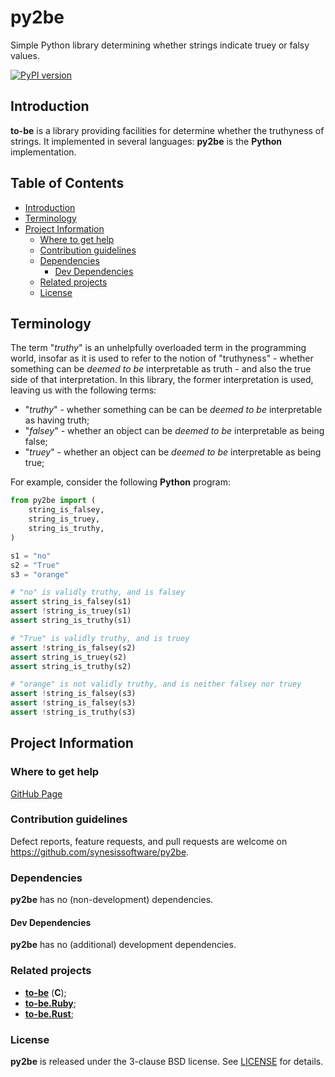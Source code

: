 # py2be <!-- omit in toc -->

Simple Python library determining whether strings indicate truey or falsy values.

[![PyPI version](https://badge.fury.io/py/py2be.svg)](https://badge.fury.io/py/py2be)


## Introduction

**to-be** is a library providing facilities for determine whether the truthyness of strings. It implemented in several languages: **py2be** is the **Python** implementation.


## Table of Contents <!-- omit in toc -->


- [Introduction](#introduction)
- [Terminology](#terminology)
- [Project Information](#project-information)
	- [Where to get help](#where-to-get-help)
	- [Contribution guidelines](#contribution-guidelines)
	- [Dependencies](#dependencies)
		- [Dev Dependencies](#dev-dependencies)
	- [Related projects](#related-projects)
	- [License](#license)


## Terminology

The term "*truthy*" is an unhelpfully overloaded term in the programming world, insofar as it is used to refer to the notion of "truthyness" - whether something can be _deemed to be_ interpretable as truth - and also the true side of that interpretation. In this library, the former interpretation is used, leaving us with the following terms:

* "*truthy*" - whether something can be can be _deemed to be_ interpretable as having truth;
* "*falsey*" - whether an object can be _deemed to be_ interpretable as being false;
* "*truey*" - whether an object can be _deemed to be_ interpretable as being true;

For example, consider the following **Python** program:

```Python
from py2be import (
	string_is_falsey,
	string_is_truey,
	string_is_truthy,
)

s1 = "no"
s2 = "True"
s3 = "orange"

# "no" is validly truthy, and is falsey
assert string_is_falsey(s1)
assert !string_is_truey(s1)
assert string_is_truthy(s1)

# "True" is validly truthy, and is truey
assert !string_is_falsey(s2)
assert string_is_truey(s2)
assert string_is_truthy(s2)

# "orange" is not validly truthy, and is neither falsey nor truey
assert !string_is_falsey(s3)
assert !string_is_falsey(s3)
assert !string_is_truthy(s3)
```


## Project Information

### Where to get help

[GitHub Page](https://github.com/synesissoftware/py2be "GitHub Page")


### Contribution guidelines

Defect reports, feature requests, and pull requests are welcome on https://github.com/synesissoftware/py2be.


### Dependencies

**py2be** has no (non-development) dependencies.


#### Dev Dependencies

**py2be** has no (additional) development dependencies.


### Related projects

* [**to-be**](https://github.com/synesissoftware/to-be) (**C**);
* [**to-be.Ruby**](https://github.com/synesissoftware/to-be.Ruby);
* [**to-be.Rust**](https://github.com/synesissoftware/to-be.Rust);


### License

**py2be** is released under the 3-clause BSD license. See [LICENSE](./LICENSE) for details.


<!-- ########################### end of file ########################### -->

